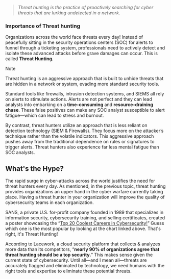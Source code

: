 >_Threat hunting is the practice of proactively searching for cyber threats that are lurking undetected in a network._

### Importance of Threat hunting

Organizations across the world face threats every day! Instead of peacefully sitting in the security operations centers (SOC) for alerts to funnel through a ticketing system, professionals need to actively detect and isolate these advanced attacks before grave damages can occur. This is called **Threat Hunting**.

>[!note]
>Threat hunting is an aggressive approach that is built to unhide threats that are hidden in a network or system, evading more standard security tools.

Standard tools like firewalls, intrusion detection systems, and SIEMS all rely on alerts to stimulate actions. Alerts are not perfect and they can lead analysts into embarking on a **time-consuming** and **resource-draining chase**. These false positives can make any SOC analyst susceptible to alert fatigue—which can lead to stress and burnout.

By contrast, threat hunters utilize an approach that is less reliant on detection technology (SIEM & Firewalls). They focus more on the attacker’s technique rather than the volatile indicators. This aggressive approach pushes away from the traditional dependence on rules or signatures to trigger alerts. Threat hunters also experience far less mental fatigue than SOC analysts.


## What's the Hype?

The rapid surge in cyber-attacks across the world justifies the need for threat hunters every day. As mentioned, in the previous topic, threat hunting provides organizations an upper hand in the cyber warfare currently taking place. Having a threat hunter in your organization will improve the quality of cybersecurity teams in each organization.

SANS, a private U.S. for-profit company founded in 1989 that specializes in information security, cybersecurity training, and selling certificates, created a poster showcasing the “[Top 20 Coolest Careers in Cybersecurity!](https://www.sans.org/cybersecurity-careers/20-coolest-cyber-security-careers/)” Guess which one is the most popular by looking at the chart linked above. That's right, it's Threat Hunting!

According to Lacework, a cloud security platform that collects & analyzes more data than its competitors, “**nearly 90% of organizations agree that threat hunting should be a top security.**” This makes sense given the current state of cybersecurity. Until all—and I mean all—threats are accurately flagged and eliminated by technology, we need humans with the right tools and expertise to eliminate these potential threats.